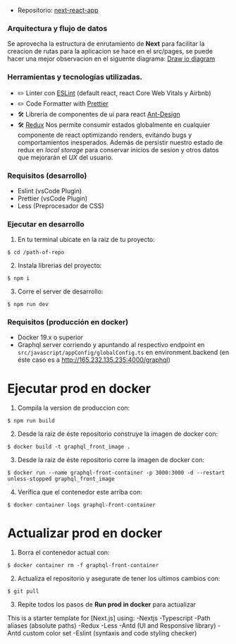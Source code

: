 - Repositorio: [next-react-app](https://bitbucket.org/steve-barquet/next-react-app/src/master/)

### Arquitectura y flujo de datos

Se aprovecha la estructura de enrutamiento de **Next** para facilitar la creacion de rutas para la aplicacion 
se hace en el src/pages, se puede hacer una mejor observacion en el siguente diagrama: [Draw io diagram](https://drive.google.com/file/d/1sLBASFAXwvOUGnKKaioD0sbLFhvzKlO1/view?usp=sharing)

### Herramientas y tecnologías utilizadas.

- ✏️ Linter con [ESLint](https://eslint.org) (default react, react Core Web Vitals y Airbnb)
- ✏️ Code Formatter with [Prettier](https://prettier.io)
- 🛠 Libreria de componentes de ui para react [Ant-Design](https://ant.design)
- 🛠 [Redux](https://redux.js.org/) Nos permite consumir estados globalmente en cualquier componente de react optimizando renders, evitando bugs y comportamientos inesperados. Además de persistir nuestro estado de redux en _local storage_ para conservar inicios de sesion y otros datos que mejorarán el _UX_ del usuario.

### Requisitos (desarrollo)
- Eslint (vsCode Plugin)
- Prettier (vsCode Plugin)
- Less (Preprocesador de CSS)

### Ejecutar en desarrollo

1. En tu terminal ubicate en la raiz de tu proyecto:

```
$ cd /path-of-repo
```

2. Instala librerias del proyecto:

```
$ npm i
```

3. Corre el server de desarrollo:

```
$ npm run dev
```

### Requisitos (producción en docker)

- Docker 19.x o superior
- Graphql server corriendo y apuntando al respectivo endpoint en `src/javascript/appConfig/globalConfig.ts` en environment.backend (en éste caso es a http://165.232.135.235:4000/graphql)

# Ejecutar prod en docker

1. Compila la version de produccion con:

```
$ npm run build
```

2. Desde la raiz de éste repositorio construye la imagen de docker con:

```
$ docker build -t graphql_front_image .
```

3. Desde la raiz de éste repositorio corre la imagen de docker con:

```
$ docker run --name graphql-front-container -p 3000:3000 -d --restart unless-stopped graphql_front_image
```

4. Verifica que el contenedor este arriba con:

```
$ docker container logs graphql-front-container
```

# Actualizar prod en docker

1. Borra el contenedor actual con:

```
$ docker container rm -f graphql-front-container
```

2. Actualiza el repositorio y asegurate de tener los ultimos cambios con:

```
$ git pull
```

3. Repite todos los pasos de **Run prod in docker** para actualizar

This is a starter template for [Next.js] using:
  -Nextjs
  -Typescript
  -Path aliases (absolute paths)
  -Redux
  -Less
  -Antd (UI and Responsive library)
  -Antd custom color set
  -Eslint (syntaxis and code styling checker)